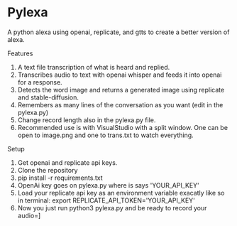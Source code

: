 # Pylexa
A python alexa using openai, replicate, and gtts to create a better version of alexa.

Features
1) A text file transcription of what is heard and replied.
2) Transcribes audio to text with openai whisper and feeds it into openai for a response.
3) Detects the word image and returns a generated image using replicate and stable-diffusion.
4) Remembers as many lines of the conversation as you want (edit in the pylexa.py)
5) Change record length also in the pylexa.py file.
6) Recommended use is with VisualStudio with a split window. One can be open to image.png and one to trans.txt to watch everything.

Setup
1) Get openai and replicate api keys.
2) Clone the repository
3) pip install -r requirements.txt
4) OpenAi key goes on pylexa.py where is says 'YOUR_API_KEY'
5) Load your replicate api key as an environment variable exacatly like so in terminal:
export REPLICATE_API_TOKEN='YOUR_API_KEY'
6) Now you just run python3 pylexa.py and be ready to record your audio=]

